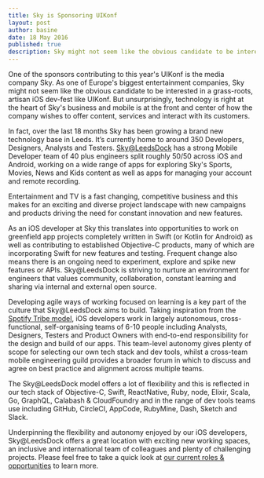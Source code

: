 ```yaml
---
title: Sky is Sponsoring UIKonf
layout: post
author: basine
date: 18 May 2016
published: true
description: Sky might not seem like the obvious candidate to be interested in a grass-roots, artisan iOS dev-fest like UIKonf - but it technology is right at the heart of Sky's business.
---
```


One of the sponsors contributing to this year's UIKonf is the media company Sky. As one of Europe's biggest entertainment companies, Sky might not seem like the obvious candidate to be interested in a grass-roots, artisan iOS dev-fest like UIKonf. But unsurprisingly, technology is right at the heart of Sky's business and mobile is at the front and center of how the company wishes to offer content, services and interact with its customers.

In fact, over the last 18 months Sky has been growing a brand new technology base in Leeds. It’s currently home to around 350 Developers, Designers, Analysts and Testers. [Sky@LeedsDock](https://youtu.be/14L9j28_EHE) has a strong Mobile Developer team of 40 plus engineers split roughly 50/50 across iOS and Android, working on a wide range of apps for exploring Sky's Sports, Movies, News and Kids content as well as apps for managing your account and remote recording.

Entertainment and TV is a fast changing, competitive business and this makes for an exciting and diverse project landscape with new campaigns and products driving the need for constant innovation and new features.

As an iOS developer at Sky this translates into opportunities to work on greenfield app projects completely written in Swift (or Kotlin for Android) as well as contributing to established Objective-C products, many of which are incorporating Swift for new features and testing. Frequent change also means there is an ongoing need to experiment, explore and spike new features or APIs. Sky@LeedsDock is striving to nurture an environment for engineers that values community,  collaboration, constant learning and sharing via internal and external open source.

Developing agile ways of working focused on learning is a key part of   the culture that Sky@LeedsDock aims to build. Taking inspiration from the [Spotify Tribe model](https://youtu.be/Mpsn3WaI_4k), iOS developers work in largely autonomous, cross-functional, self-organising teams of 6-10 people including Analysts, Designers, Testers and Product Owners with end-to-end responsibility for the design and build of our apps. This team-level autonomy gives plenty of scope for selecting our own tech stack and dev tools, whilst a cross-team mobile engineering guild provides a broader forum in which to discuss and agree on best practice and alignment across multiple teams.   

The Sky@LeedsDock model offers a lot of flexibility and this is reflected in our tech stack of Objective-C, Swift, ReactNative, Ruby, node, Elixir, Scala, Go, GraphQL, Calabash & CloudFoundry and in the range of dev tools teams use including GitHub, CircleCI, AppCode, RubyMine, Dash, Sketch and Slack. 

Underpinning the flexibility and autonomy enjoyed by our iOS developers, Sky@LeedsDock offers a great location with exciting new working spaces, an inclusive and international team of colleagues and plenty of challenging projects. Please feel free to take a quick look at [our current roles & opportunities](http://careers.sky.com) to learn more.

